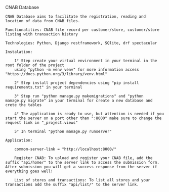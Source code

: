 CNAB Database

    CNAB Database aims to facilitate the registration, reading and location of data from CNAB files.

    Functionalities: CNAB file record per customer/store, customer/store listing with transaction history

    Technologies: Python, Django restframework, SQlite, drf spectacular

    Instalation:

        1° Step create your virtual environment in your terminal in the root folder of the project
        using "python -m venv venv" for more information access "https://docs.python.org/3/library/venv.html"

        2° Step install project dependencies using "pip install requirements.txt" in your terminal

        3° Step run "python manage.py makemigrations" and "python manage.py migrate" in your terminal for create a new database and crete the tables

        4° The application is ready to use, but attention is needed if you start the server on a port other than ":8000" make sure to change the request link in "_project.views"

        5° In terminal "python manage.py runserver"

    Application:

        commom-server-link = "http://localhost:8000/"

        Register CNAB: To upload and register your CNAB file, add the suffix "api/home/" to the server link to access the submission form. After submission you will get a success response from the server if everything goes well!

        List of stores and transactions: To list all stores and your transactions add the suffix "api/list/" to the server link.

